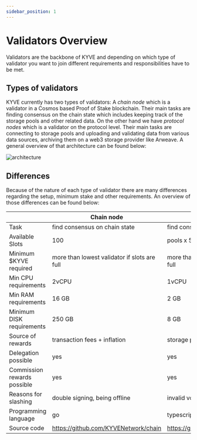 ```yaml
---
sidebar_position: 1
---
```


# Validators Overview

Validators are the backbone of KYVE and depending on which type of validator you want to join different requirements and responsibilities have to be met.

## Types of validators

KYVE currently has two types of validators: A _chain node_ which is a validator in a Cosmos based Proof of Stake blockchain. Their main tasks are finding consensus on the chain state which includes keeping track of the storage pools and other related data. On the other hand we have _protocol nodes_ which is a validator on the protocol level. Their main tasks are connecting to storage pools and uploading and validating data from various data sources, archiving them on a web3 storage provider like Arweave. A general overview of that architecture can be found below:

![architecture](/img/architecture.png)

## Differences

Because of the nature of each type of validator there are many differences regarding the setup, minimum stake and other requirements. An overview of those differences can be found below:

|                             | Chain node                                   | Protocol node                                |
| --------------------------- |----------------------------------------------| -------------------------------------------- |
| Task                        | find consensus on chain state                | find consensus on data validity              |
| Available Slots             | 100                                          | pools x 50                                   |
| Minimum $KYVE required      | more than lowest validator if slots are full | more than lowest validator if slots are full |
| Min CPU requirements        | 2vCPU                                        | 1vCPU                                        |
| Min RAM requirements        | 16 GB                                        | 2 GB                                         |
| Minimum DISK requirements   | 250 GB                                       | 8 GB                                         |
| Source of rewards           | transaction fees + inflation                 | storage pool funds                           |
| Delegation possible         | yes                                          | yes                                          |
| Commission rewards possible | yes                                          | yes                                          |
| Reasons for slashing        | double signing, being offline                | invalid voting/uploading, being offline      |
| Programming language        | go                                           | typescript                                   |
| Source code                 | https://github.com/KYVENetwork/chain         | https://github.com/KYVENetwork/kyvejs        |
